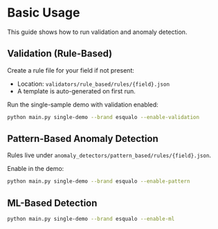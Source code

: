 # Basic Usage

This guide shows how to run validation and anomaly detection.

## Validation (Rule-Based)

Create a rule file for your field if not present:

- Location: `validators/rule_based/rules/{field}.json`
- A template is auto-generated on first run.

Run the single-sample demo with validation enabled:

```bash
python main.py single-demo --brand esqualo --enable-validation
```

## Pattern-Based Anomaly Detection

Rules live under `anomaly_detectors/pattern_based/rules/{field}.json`.

Enable in the demo:

```bash
python main.py single-demo --brand esqualo --enable-pattern
```

## ML-Based Detection

```bash
python main.py single-demo --brand esqualo --enable-ml
```


